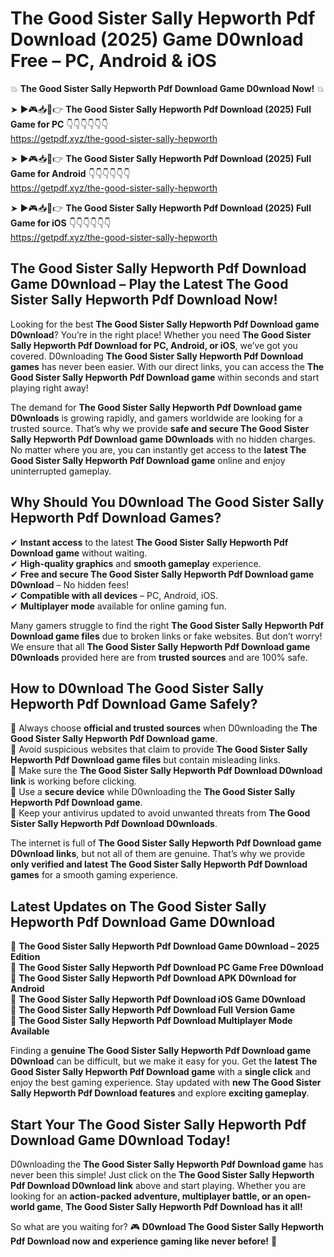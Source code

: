 # The Good Sister Sally Hepworth Pdf Download (2025) Game D0wnload Free – PC, Android & iOS

💥 **The Good Sister Sally Hepworth Pdf Download Game D0wnload Now!** 💥  

➤ ►🎮📥📱👉 **The Good Sister Sally Hepworth Pdf Download (2025) Full Game for PC** 👇👇👇👇👇👇  
https://getpdf.xyz/the-good-sister-sally-hepworth  

➤ ►🎮📥📱👉 **The Good Sister Sally Hepworth Pdf Download (2025) Full Game for Android** 👇👇👇👇👇👇  
https://getpdf.xyz/the-good-sister-sally-hepworth  

➤ ►🎮📥📱👉 **The Good Sister Sally Hepworth Pdf Download (2025) Full Game for iOS** 👇👇👇👇👇👇  
https://getpdf.xyz/the-good-sister-sally-hepworth  

## The Good Sister Sally Hepworth Pdf Download Game D0wnload – Play the Latest The Good Sister Sally Hepworth Pdf Download Now!

Looking for the best **The Good Sister Sally Hepworth Pdf Download game D0wnload**? You’re in the right place! Whether you need **The Good Sister Sally Hepworth Pdf Download for PC, Android, or iOS**, we’ve got you covered. D0wnloading **The Good Sister Sally Hepworth Pdf Download games** has never been easier. With our direct links, you can access the **The Good Sister Sally Hepworth Pdf Download game** within seconds and start playing right away!  

The demand for **The Good Sister Sally Hepworth Pdf Download game D0wnloads** is growing rapidly, and gamers worldwide are looking for a trusted source. That’s why we provide **safe and secure The Good Sister Sally Hepworth Pdf Download game D0wnloads** with no hidden charges. No matter where you are, you can instantly get access to the **latest The Good Sister Sally Hepworth Pdf Download game** online and enjoy uninterrupted gameplay.  

## **Why Should You D0wnload The Good Sister Sally Hepworth Pdf Download Games?**  

✔ **Instant access** to the latest **The Good Sister Sally Hepworth Pdf Download game** without waiting.  
✔ **High-quality graphics** and **smooth gameplay** experience.  
✔ **Free and secure The Good Sister Sally Hepworth Pdf Download game D0wnload** – No hidden fees!  
✔ **Compatible with all devices** – PC, Android, iOS.  
✔ **Multiplayer mode** available for online gaming fun.  

Many gamers struggle to find the right **The Good Sister Sally Hepworth Pdf Download game files** due to broken links or fake websites. But don’t worry! We ensure that all **The Good Sister Sally Hepworth Pdf Download game D0wnloads** provided here are from **trusted sources** and are 100% safe.  

## **How to D0wnload The Good Sister Sally Hepworth Pdf Download Game Safely?**  

📌 Always choose **official and trusted sources** when D0wnloading the **The Good Sister Sally Hepworth Pdf Download game**.  
📌 Avoid suspicious websites that claim to provide **The Good Sister Sally Hepworth Pdf Download game files** but contain misleading links.  
📌 Make sure the **The Good Sister Sally Hepworth Pdf Download D0wnload link** is working before clicking.  
📌 Use a **secure device** while D0wnloading the **The Good Sister Sally Hepworth Pdf Download game**.  
📌 Keep your antivirus updated to avoid unwanted threats from **The Good Sister Sally Hepworth Pdf Download D0wnloads**.  

The internet is full of **The Good Sister Sally Hepworth Pdf Download game D0wnload links**, but not all of them are genuine. That’s why we provide **only verified and latest The Good Sister Sally Hepworth Pdf Download games** for a smooth gaming experience.  

## **Latest Updates on The Good Sister Sally Hepworth Pdf Download Game D0wnload**  

🔹 **The Good Sister Sally Hepworth Pdf Download Game D0wnload – 2025 Edition**  
🔹 **The Good Sister Sally Hepworth Pdf Download PC Game Free D0wnload**  
🔹 **The Good Sister Sally Hepworth Pdf Download APK D0wnload for Android**  
🔹 **The Good Sister Sally Hepworth Pdf Download iOS Game D0wnload**  
🔹 **The Good Sister Sally Hepworth Pdf Download Full Version Game**  
🔹 **The Good Sister Sally Hepworth Pdf Download Multiplayer Mode Available**  

Finding a **genuine The Good Sister Sally Hepworth Pdf Download game D0wnload** can be difficult, but we make it easy for you. Get the **latest The Good Sister Sally Hepworth Pdf Download game** with a **single click** and enjoy the best gaming experience. Stay updated with **new The Good Sister Sally Hepworth Pdf Download features** and explore **exciting gameplay**.  

## **Start Your The Good Sister Sally Hepworth Pdf Download Game D0wnload Today!**  

D0wnloading the **The Good Sister Sally Hepworth Pdf Download game** has never been this simple! Just click on the **The Good Sister Sally Hepworth Pdf Download D0wnload link** above and start playing. Whether you are looking for an **action-packed adventure, multiplayer battle, or an open-world game**, **The Good Sister Sally Hepworth Pdf Download has it all!**  

So what are you waiting for? 🎮 **D0wnload The Good Sister Sally Hepworth Pdf Download now and experience gaming like never before!** 🚀  